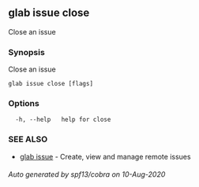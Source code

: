 ## glab issue close

Close an issue

### Synopsis

Close an issue

```
glab issue close [flags]
```

### Options

```
  -h, --help   help for close
```

### SEE ALSO

* [glab issue](/glab_issue/)	 - Create, view and manage remote issues

###### Auto generated by spf13/cobra on 10-Aug-2020
